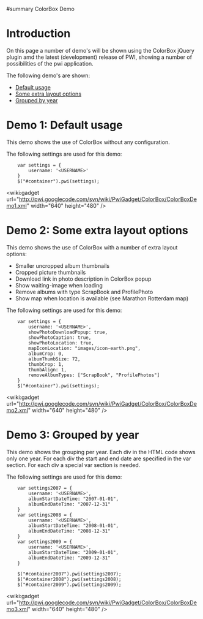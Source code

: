 ﻿#summary ColorBox Demo

# Introduction #

On this page a number of demo's will be shown using the ColorBox jQuery plugin amd the latest (development) release of PWI,
showing a number of possibilities of the pwi application.

The following demo's are shown:
  * [Default usage](ColorBoxDemoLatest#Demo_1:_Default_usage.md)
  * [Some extra layout options](ColorBoxDemoLatest#Demo_2:_Some_extra_layout_options.md)
  * [Grouped by year](ColorBoxDemoLatest#Demo_3:_Grouped_by_year.md)


# Demo 1: Default usage #

This demo shows the use of ColorBox without any configuration.

The following settings are used for this demo:
```
    var settings = {
        username: '<USERNAME>'
    }
    $("#container").pwi(settings);
```
&lt;wiki:gadget url="http://pwi.googlecode.com/svn/wiki/PwiGadget/ColorBox/ColorBoxDemo1.xml" width="640" height="480" /&gt;

# Demo 2: Some extra layout options #

This demo shows the use of ColorBox with a number of extra layout options:
  * Smaller uncropped album thumbnails
  * Cropped picture thumbnails
  * Download link in photo description in ColorBox popup
  * Show waiting-image when loading
  * Remove albums with type ScrapBook and ProfilePhoto
  * Show map when location is available (see Marathon Rotterdam map)

The following settings are used for this demo:
```
    var settings = {
        username: '<USERNAME>',
        showPhotoDownloadPopup: true,
        showPhotoCaption: true,
        showPhotoLocation: true,
        mapIconLocation: "images/icon-earth.png",
        albumCrop: 0,
        albumThumbSize: 72,
        thumbCrop: 1,
        thumbAlign: 1,
        removeAlbumTypes: ["ScrapBook", "ProfilePhotos"]
    }
    $("#container").pwi(settings);
```
&lt;wiki:gadget url="http://pwi.googlecode.com/svn/wiki/PwiGadget/ColorBox/ColorBoxDemo2.xml" width="640" height="480" /&gt;

# Demo 3: Grouped by year #

This demo shows the grouping per year. Each div in the HTML code shows only one year. For each div the start and end date are specified in the var section. For each div a special var section is needed.

The following settings are used for this demo:
```
    var settings2007 = {
        username: '<USERNAME>',
        albumStartDateTime: "2007-01-01", 
        albumEndDateTime: "2007-12-31"
    }
    var settings2008 = {
        username: '<USERNAME>',
        albumStartDateTime: "2008-01-01", 
        albumEndDateTime: "2008-12-31"
    }
    var settings2009 = {
        username: '<USERNAME>',
        albumStartDateTime: "2009-01-01", 
        albumEndDateTime: "2009-12-31"
    }
    
    $("#container2007").pwi(settings2007);
    $("#container2008").pwi(settings2008);
    $("#container2009").pwi(settings2009);
```
&lt;wiki:gadget url="http://pwi.googlecode.com/svn/wiki/PwiGadget/ColorBox/ColorBoxDemo3.xml" width="640" height="480" /&gt;